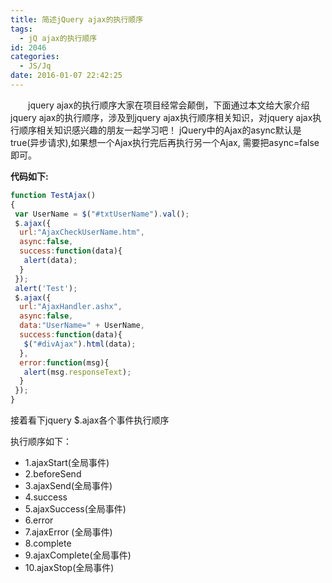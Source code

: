 ```yaml
---
title: 简述jQuery ajax的执行顺序
tags:
  - jQ ajax的执行顺序
id: 2046
categories:
  - JS/Jq
date: 2016-01-07 22:42:25
---
```


&emsp;&emsp;jquery ajax的执行顺序大家在项目经常会颠倒，下面通过本文给大家介绍jquery ajax的执行顺序，涉及到jquery ajax执行顺序相关知识，对jquery ajax执行顺序相关知识感兴趣的朋友一起学习吧！
jQuery中的Ajax的async默认是true(异步请求),如果想一个Ajax执行完后再执行另一个Ajax, 需要把async=false即可。

**代码如下:**
```javascript
function TestAjax()
{
 var UserName = $("#txtUserName").val();
 $.ajax({
  url:"AjaxCheckUserName.htm",
  async:false,
  success:function(data){
   alert(data);
  }
 });
 alert('Test');
 $.ajax({
  url:"AjaxHandler.ashx",
  async:false,
  data:"UserName=" + UserName,
  success:function(data){
   $("#divAjax").html(data);
  },
  error:function(msg){
   alert(msg.responseText);
  }
 });
}
```
接着看下jquery $.ajax各个事件执行顺序

执行顺序如下：
* 1.ajaxStart(全局事件)
* 2.beforeSend
* 3.ajaxSend(全局事件)
* 4.success
* 5.ajaxSuccess(全局事件)
* 6.error
* 7.ajaxError (全局事件)
* 8.complete
* 9.ajaxComplete(全局事件)
* 10.ajaxStop(全局事件)